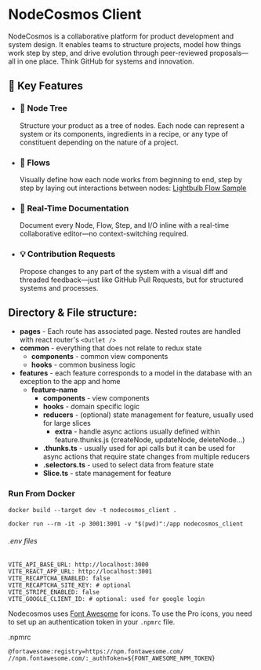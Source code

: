 # NodeCosmos Client

NodeCosmos is a collaborative platform for product development and system design. It enables teams to structure
projects, model how things work step by step, and drive evolution through peer-reviewed proposals—all in one place.
Think GitHub for systems and innovation.

## 🔧 Key Features

* ### 🌳 Node Tree
  Structure your product as a tree of nodes. Each node can represent a system or its components, ingredients in a
  recipe,
  or any type of constituent depending on the nature of a project.

* ### 🔁 Flows

  Visually define how each node works from beginning to end, step by step by laying out interactions between
  nodes:  [Lightbulb Flow Sample](https://nodecosmos.com/nodes/0e71060b-000a-42c4-a29d-6afd204d79a1/0e71060b-000a-42c4-a29d-6afd204d79a1/workflow)

* ### 📝 Real-Time Documentation
  Document every Node, Flow, Step, and I/O inline with a real-time collaborative editor—no context-switching required.

* ### 💡 Contribution Requests
  Propose changes to any part of the system with a visual diff and threaded feedback—just like GitHub Pull Requests, but
  for structured systems and processes.

## Directory & File structure: 
*  **pages** - Each route has associated page. Nested routes are handled with react router's `<Outlet />`
*  **common** - everything that does not relate to redux state
   * **components** - common view components
   * **hooks** - common business logic
*  **features** - each feature corresponds to a model in the database with an exception to the app and home
   * **feature-name**
       *  **components** - view components
       *  **hooks** - domain specific logic
       *  **reducers** - (optional) state management for feature, usually used for large slices
          * **extra** - handle async actions usually defined within feature.thunks.js (createNode, updateNode, deleteNode...)
       *  **<feature>.thunks.ts** - usually used for api calls but it can be used for async actions that require state changes from multiple reducers
       *  **<feature>.selectors.ts** - used to select data from feature state
       *  **<feature>Slice.ts** - state management for feature

### Run From Docker
```shell
docker build --target dev -t nodecosmos_client . 
```
```shell
docker run --rm -it -p 3001:3001 -v "$(pwd)":/app nodecosmos_client
```

###### .env files
```shell
VITE_API_BASE_URL: http://localhost:3000
VITE_REACT_APP_URL: http://localhost:3001
VITE_RECAPTCHA_ENABLED: false
VITE_RECAPTCHA_SITE_KEY: # optional
VITE_STRIPE_ENABLED: false
VITE_GOOGLE_CLIENT_ID: # optional: used for google login
```

Nodecosmos uses [Font Awesome](https://fontawesome.com/) for icons.
To use the Pro icons, you need to set up an authentication token in your `.npmrc` file.

.npmrc
```shell
@fortawesome:registry=https://npm.fontawesome.com/
//npm.fontawesome.com/:_authToken=${FONT_AWESOME_NPM_TOKEN}
```

